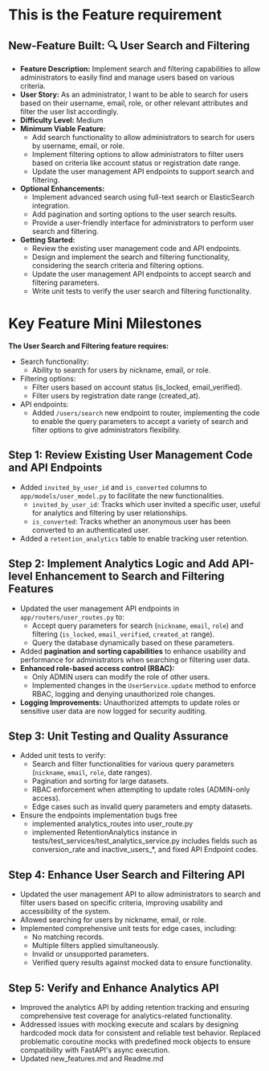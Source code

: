 # This is the Feature requirement
## New-Feature Built:  🔍 User Search and Filtering

- **Feature Description:** Implement search and filtering capabilities to allow administrators to easily find and manage users based on various criteria.
- **User Story:** As an administrator, I want to be able to search for users based on their username, email, role, or other relevant attributes and filter the user list accordingly.
- **Difficulty Level:** Medium
- **Minimum Viable Feature:**
  - Add search functionality to allow administrators to search for users by username, email, or role.
  - Implement filtering options to allow administrators to filter users based on criteria like account status or registration date range.
  - Update the user management API endpoints to support search and filtering.
- **Optional Enhancements:**
  - Implement advanced search using full-text search or ElasticSearch integration.
  - Add pagination and sorting options to the user search results.
  - Provide a user-friendly interface for administrators to perform user search and filtering.
- **Getting Started:**
  - Review the existing user management code and API endpoints.
  - Design and implement the search and filtering functionality, considering the search criteria and filtering options.
  - Update the user management API endpoints to accept search and filtering parameters.
  - Write unit tests to verify the user search and filtering functionality.


# Key Feature Mini Milestones

**The User Search and Filtering feature requires:**
- Search functionality:
    - Ability to search for users by nickname, email, or role.
- Filtering options:
    - Filter users based on account status (is_locked, email_verified).
    - Filter users by registration date range (created_at).
- API endpoints:
    - Added `/users/search` new endpoint to router, implementing the code to enable the query parameters to accept a variety of search and filter options to give administrators flexibility. 

## Step 1: Review Existing User Management Code and API Endpoints
- Added `invited_by_user_id` and `is_converted` columns to `app/models/user_model.py` to facilitate the new functionalities. 
    - `invited_by_user_id`: Tracks which user invited a specific user, useful for analytics and filtering by user relationships.  
    - `is_converted`: Tracks whether an anonymous user has been converted to an authenticated user. 
- Added a `retention_analytics` table to enable tracking user retention.

## Step 2: Implement Analytics Logic and Add API-level Enhancement to Search and Filtering Features
- Updated the user management API endpoints in `app/routers/user_routes.py` to:
    - Accept query parameters for search (`nickname`, `email`, `role`) and filtering (`is_locked`, `email_verified`, `created_at` range).
    - Query the database dynamically based on these parameters.
- Added **pagination and sorting capabilities** to enhance usability and performance for administrators when searching or filtering user data.
- **Enhanced role-based access control (RBAC):**
    - Only ADMIN users can modify the role of other users. 
    - Implemented changes in the `UserService.update` method to enforce RBAC, logging and denying unauthorized role changes.
- **Logging Improvements:** Unauthorized attempts to update roles or sensitive user data are now logged for security auditing.

## Step 3: Unit Testing and Quality Assurance
- Added unit tests to verify:
    - Search and filter functionalities for various query parameters (`nickname`, `email`, `role`, date ranges).
    - Pagination and sorting for large datasets.
    - RBAC enforcement when attempting to update roles (ADMIN-only access).
    - Edge cases such as invalid query parameters and empty datasets.
- Ensure the endpoints implementation bugs free
    - implemented analytics_routes into user_route.py
    - implemented RetentionAnalytics instance in tests/test_services/test_analytics_service.py includes fields such as conversion_rate and inactive_users_*, and fixed API Endpoint codes. 

## Step 4: Enhance User Search and Filtering API
-  Updated the user management API to allow administrators to search and filter users based on specific criteria, improving usability and accessibility of the system.
- Allowed searching for users by nickname, email, or role.
- Implemented comprehensive unit tests for edge cases, including:
    - No matching records.
    - Multiple filters applied simultaneously.
    - Invalid or unsupported parameters.
    - Verified query results against mocked data to ensure functionality.

## Step 5:  Verify and Enhance Analytics API
- Improved the analytics API by adding retention tracking and ensuring comprehensive test coverage for analytics-related functionality.
- Addressed issues with mocking execute and scalars by designing hardcoded mock data for consistent and reliable test behavior. Replaced problematic coroutine mocks with predefined mock objects to ensure compatibility with FastAPI's async execution.
- Updated new_features.md and Readme.md

